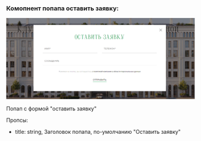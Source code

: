 ### Комопнент попапа оставить заявку:
![screen](./screen.png?raw=true "Скриншот компонента попапа оставить заявку")

Попап с формой "оставить заявку"

Пропсы:
- title: string, Заголовок попапа, по-умолчанию "Оставить заявку"

